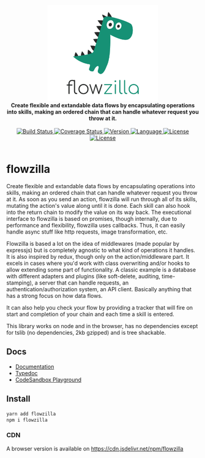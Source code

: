 <div align="center">
  <a href="https://github.com/bkniffler/flowzilla">
    <img alt="flowzilla" src="https://raw.githubusercontent.com/bkniffler/flowzilla/master/assets/logo.png" height="250px" />
  </a>
</div>
<div align="center">
  <strong>Create flexible and extandable data flows by encapsulating operations into skills, making an ordered chain that can handle whatever request you throw at it.</strong>
  <br />
  <br />
  <a href="https://travis-ci.org/bkniffler/flowzilla">
    <img src="https://img.shields.io/travis/bkniffler/flowzilla.svg?style=flat-square" alt="Build Status">
  </a>
  <a href="https://codecov.io/github/bkniffler/flowzilla">
    <img src="https://img.shields.io/codecov/c/github/bkniffler/flowzilla.svg?style=flat-square" alt="Coverage Status">
  </a>
  <a href="https://github.com/bkniffler/flowzilla">
    <img src="http://img.shields.io/npm/v/flowzilla.svg?style=flat-square" alt="Version">
  </a>
  <a href="https://github.com/bkniffler/flowzilla">
    <img src="https://img.shields.io/badge/language-typescript-blue.svg?style=flat-square" alt="Language">
  </a>
  <a href="https://github.com/bkniffler/flowzilla/master/LICENSE">
    <img src="https://img.shields.io/github/license/bkniffler/flowzilla.svg?style=flat-square" alt="License">
  </a>
  <a href="https://github.com/bkniffler/flowzilla">
    <img src="https://flat.badgen.net/bundlephobia/minzip/flowzilla" alt="License">
  </a>
  <br />
  <br />
</div>

# flowzilla

Create flexible and extandable data flows by encapsulating operations into skills, making an ordered chain that can handle whatever request you throw at it. As soon as you send an action, flowzilla will run through all of its skills, mutating the action's value along until it is done. Each skill can also hook into the return chain to modify the value on its way back. The executional interface to flowzilla is based on promises, though internally, due to performance and flexibility, flowzilla uses callbacks. Thus, it can easily handle async stuff like http requests, image transformation, etc.

Flowzilla is based a lot on the idea of middlewares (made popular by expressjs) but is completely agnostic to what kind of operations it handles. It is also inspired by redux, though only on the action/middleware part. It excels in cases where you'd work with class overwriting and/or hooks to allow extending some part of functionality. A classic example is a database with different adapters and plugins (like soft-delete, auditing, time-stamping), a server that can handle requests, an authentication/authorization system, an API client. Basically anything that has a strong focus on how data flows.

It can also help you check your flow by providing a tracker that will fire on start and completion of your chain and each time a skill is entered.

This library works on node and in the browser, has no dependencies except for tslib (no dependencies, 2kb gzipped) and is tree shackable.

## Docs

- [Documentation](https://bkniffler.github.io/flowzilla/)
- [Typedoc](https://bkniffler.github.io/flowzilla/typedoc)
- [CodeSandbox Playground](https://codesandbox.io/s/pp3zwnxk7m)

## Install

```
yarn add flowzilla
npm i flowzilla
```

### CDN

A browser version is available on https://cdn.jsdelivr.net/npm/flowzilla
